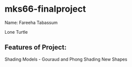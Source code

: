 # mks66-finalproject

Name: Fareeha Tabassum

Lone Turtle

## Features of Project:
Shading Models - Gouraud and Phong Shading
New Shapes

